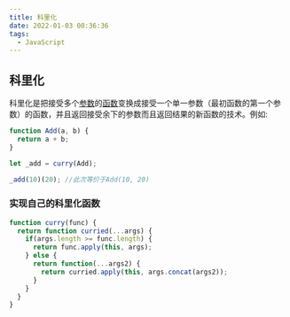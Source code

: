 ```yaml
---
title: 科里化
date: 2022-01-03 00:36:36
tags: 
  - JavaScript
---
```


## 科里化

科里化是把接受多个[参数](https://zh.wikipedia.org/wiki/參數_(程式設計))的[函数](https://zh.wikipedia.org/wiki/函数)变换成接受一个单一参数（最初函数的第一个参数）的函数，并且返回接受余下的参数而且返回结果的新函数的技术。例如:

```javascript
function Add(a, b) {
  return a + b;
}

let _add = curry(Add);

_add(10)(20); //此次等价于Add(10, 20)
```



### 实现自己的科里化函数

```javascript
function curry(func) {
  return function curried(...args) {
    if(args.length >= func.length) {
      return func.apply(this, args);
    } else {
      return function(...args2) {
        return curried.apply(this, args.concat(args2));
      }
    }
  }
}
```




